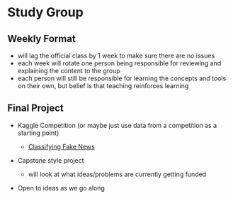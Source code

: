 # Study Group

## Weekly Format

- will lag the official class by 1 week to make sure there are no issues
- each week will rotate one person being responsible for reviewing and explaining the content to the group
- each person will still be responsible for learning the concepts and tools on their own, but belief is that teaching reinforces learning 

## Final Project

- Kaggle Competition (or maybe just use data from a competition as a starting point)

    - [Classifying Fake News](https://www.kaggle.com/mrisdal/fake-news)

- Capstone style project

    - will look at what ideas/problems are currently getting funded

- Open to ideas as we go along

